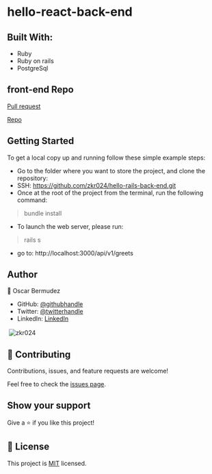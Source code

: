 # hello-react-back-end

## Built With:

- Ruby
- Ruby on rails
- PostgreSql

## front-end Repo
[Pull request](https://github.com/zkr024/hello-react-front-end/pull/4)

[Repo](https://github.com/zkr024/hello-react-front-end)


## Getting Started

To get a local copy up and running follow these simple example steps:

- Go to the folder where you want to store the project, and clone the repository:
- SSH: https://github.com/zkr024/hello-rails-back-end.git
- Once at the root of the project from the terminal, run the following command:
> bundle install
- To launch the web server, please run:
> rails s
- go to: http://localhost:3000/api/v1/greets

## Author

👤 Oscar Bermudez

- GitHub: [@githubhandle](https://github.com/zkr024)
- Twitter: [@twitterhandle](https://twitter.com/zkr024)
- LinkedIn: [LinkedIn](www.linkedin.com/in/oscar-bermudez-07908222a)

<p>&nbsp;<img align="center" src="https://github-readme-stats.vercel.app/api?username=zkr024&show_icons=true&locale=en&theme=dark" alt="zkr024" /></p>

## 🤝 Contributing

Contributions, issues, and feature requests are welcome!

Feel free to check the [issues page](../../issues/).

## Show your support

Give a ⭐️ if you like this project!

## 📝 License

This project is [MIT](./MIT.md) licensed.
